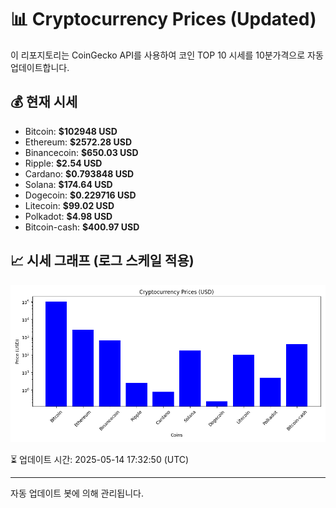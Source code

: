 
# 📊 Cryptocurrency Prices (Updated)

이 리포지토리는 CoinGecko API를 사용하여 코인 TOP 10 시세를 10분가격으로 자동 업데이트합니다.

## 💰 현재 시세
- Bitcoin: **$102948 USD**
- Ethereum: **$2572.28 USD**
- Binancecoin: **$650.03 USD**
- Ripple: **$2.54 USD**
- Cardano: **$0.793848 USD**
- Solana: **$174.64 USD**
- Dogecoin: **$0.229716 USD**
- Litecoin: **$99.02 USD**
- Polkadot: **$4.98 USD**
- Bitcoin-cash: **$400.97 USD**

## 📈 시세 그래프 (로그 스케일 적용)
![Crypto Prices](crypto_prices.png)

⏳ 업데이트 시간: 2025-05-14 17:32:50 (UTC)

---
자동 업데이트 봇에 의해 관리됩니다.
